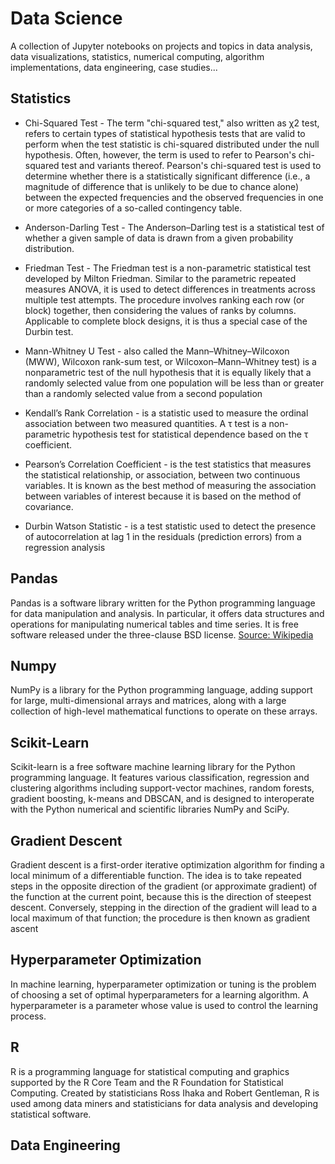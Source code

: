 # Data Science

A collection of Jupyter notebooks on projects and topics in data analysis, data visualizations, statistics, numerical computing, algorithm implementations, data engineering, case studies...


Statistics
--

* Chi-Squared Test - The term "chi-squared test," also written as χ2 test, refers to certain types of statistical hypothesis tests that are valid to perform when the test statistic is chi-squared distributed under the null hypothesis. Often, however, the term is used to refer to Pearson's chi-squared test and variants thereof. Pearson's chi-squared test is used to determine whether there is a statistically significant difference (i.e., a magnitude of difference that is unlikely to be due to chance alone) between the expected frequencies and the observed frequencies in one or more categories of a so-called contingency table.

* Anderson-Darling Test - The Anderson–Darling test is a statistical test of whether a given sample of data is drawn from a given probability distribution.

* Friedman Test - The Friedman test is a non-parametric statistical test developed by Milton Friedman. Similar to the parametric repeated measures ANOVA, it is used to detect differences in treatments across multiple test attempts. The procedure involves ranking each row (or block) together, then considering the values of ranks by columns. Applicable to complete block designs, it is thus a special case of the Durbin test.

* Mann-Whitney U Test - also called the Mann–Whitney–Wilcoxon (MWW), Wilcoxon rank-sum test, or Wilcoxon–Mann–Whitney test) is a nonparametric test of the null hypothesis that it is equally likely that a randomly selected value from one population will be less than or greater than a randomly selected value from a second population

* Kendall’s Rank Correlation - is a statistic used to measure the ordinal association between two measured quantities. A τ test is a non-parametric hypothesis test for statistical dependence based on the τ coefficient.

* Pearson’s Correlation Coefficient - is the test statistics that measures the statistical relationship, or association, between two continuous variables. It is known as the best method of measuring the association between variables of interest because it is based on the method of covariance.

* Durbin Watson Statistic - is a test statistic used to detect the presence of autocorrelation at lag 1 in the residuals (prediction errors) from a regression analysis

Pandas
-- 
Pandas is a software library written for the Python programming language for data manipulation and analysis. In particular, it offers data structures and operations for manipulating numerical tables and time series. It is free software released under the three-clause BSD license.  [Source: Wikipedia](https://en.wikipedia.org/wiki/Pandas_(software))

Numpy
--
NumPy is a library for the Python programming language, adding support for large, multi-dimensional arrays and matrices, along with a large collection of high-level mathematical functions to operate on these arrays.

Scikit-Learn
--
Scikit-learn is a free software machine learning library for the Python programming language. It features various classification, regression and clustering algorithms including support-vector machines, random forests, gradient boosting, k-means and DBSCAN, and is designed to interoperate with the Python numerical and scientific libraries NumPy and SciPy. 

Gradient Descent
--
Gradient descent is a first-order iterative optimization algorithm for finding a local minimum of a differentiable function. The idea is to take repeated steps in the opposite direction of the gradient (or approximate gradient) of the function at the current point, because this is the direction of steepest descent. Conversely, stepping in the direction of the gradient will lead to a local maximum of that function; the procedure is then known as gradient ascent

Hyperparameter Optimization
--
In machine learning, hyperparameter optimization or tuning is the problem of choosing a set of optimal hyperparameters for a learning algorithm. A hyperparameter is a parameter whose value is used to control the learning process.


R
--
R is a programming language for statistical computing and graphics supported by the R Core Team and the R Foundation for Statistical Computing. Created by statisticians Ross Ihaka and Robert Gentleman, R is used among data miners and statisticians for data analysis and developing statistical software.

Data Engineering
--

